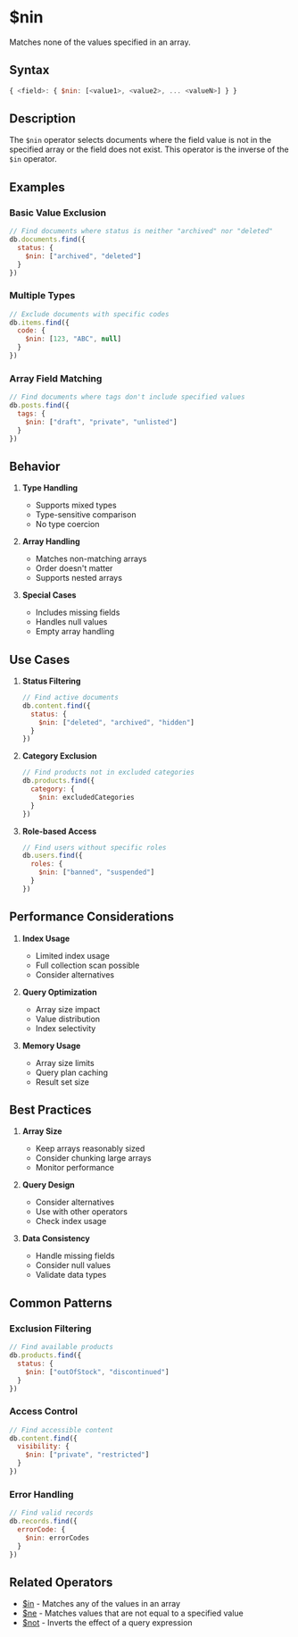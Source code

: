 # $nin

Matches none of the values specified in an array.

## Syntax

```javascript
{ <field>: { $nin: [<value1>, <value2>, ... <valueN>] } }
```

## Description

The `$nin` operator selects documents where the field value is not in the specified array or the field does not exist. This operator is the inverse of the `$in` operator.

## Examples

### Basic Value Exclusion

```javascript
// Find documents where status is neither "archived" nor "deleted"
db.documents.find({
  status: {
    $nin: ["archived", "deleted"]
  }
})
```

### Multiple Types

```javascript
// Exclude documents with specific codes
db.items.find({
  code: {
    $nin: [123, "ABC", null]
  }
})
```

### Array Field Matching

```javascript
// Find documents where tags don't include specified values
db.posts.find({
  tags: {
    $nin: ["draft", "private", "unlisted"]
  }
})
```

## Behavior

1. **Type Handling**
   - Supports mixed types
   - Type-sensitive comparison
   - No type coercion

2. **Array Handling**
   - Matches non-matching arrays
   - Order doesn't matter
   - Supports nested arrays

3. **Special Cases**
   - Includes missing fields
   - Handles null values
   - Empty array handling

## Use Cases

1. **Status Filtering**
   ```javascript
   // Find active documents
   db.content.find({
     status: {
       $nin: ["deleted", "archived", "hidden"]
     }
   })
   ```

2. **Category Exclusion**
   ```javascript
   // Find products not in excluded categories
   db.products.find({
     category: {
       $nin: excludedCategories
     }
   })
   ```

3. **Role-based Access**
   ```javascript
   // Find users without specific roles
   db.users.find({
     roles: {
       $nin: ["banned", "suspended"]
     }
   })
   ```

## Performance Considerations

1. **Index Usage**
   - Limited index usage
   - Full collection scan possible
   - Consider alternatives

2. **Query Optimization**
   - Array size impact
   - Value distribution
   - Index selectivity

3. **Memory Usage**
   - Array size limits
   - Query plan caching
   - Result set size

## Best Practices

1. **Array Size**
   - Keep arrays reasonably sized
   - Consider chunking large arrays
   - Monitor performance

2. **Query Design**
   - Consider alternatives
   - Use with other operators
   - Check index usage

3. **Data Consistency**
   - Handle missing fields
   - Consider null values
   - Validate data types

## Common Patterns

### Exclusion Filtering

```javascript
// Find available products
db.products.find({
  status: {
    $nin: ["outOfStock", "discontinued"]
  }
})
```

### Access Control

```javascript
// Find accessible content
db.content.find({
  visibility: {
    $nin: ["private", "restricted"]
  }
})
```

### Error Handling

```javascript
// Find valid records
db.records.find({
  errorCode: {
    $nin: errorCodes
  }
})
```

## Related Operators

- [$in](in.md) - Matches any of the values in an array
- [$ne](ne.md) - Matches values that are not equal to a specified value
- [$not](../logical/not.md) - Inverts the effect of a query expression 